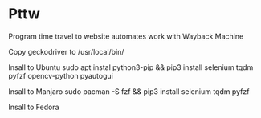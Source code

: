 # Pttw
Program time travel to website automates work with Wayback Machine

Copy geckodriver to /usr/local/bin/

Insall to Ubuntu sudo apt instal python3-pip && pip3 install selenium tqdm pyfzf opencv-python pyautogui

Insall to Manjaro sudo pacman -S fzf && pip3 install selenium tqdm pyfzf

Insall to Fedora 
